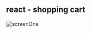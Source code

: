 <h2>react - shopping cart</h2>
<img src="https://github.com/sabajiVikas/react/blob/master/shoping-cart/screenShot/screenOne.png" alt="screenOne" />
